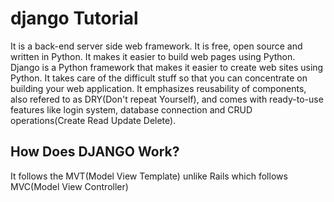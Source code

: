 # django Tutorial

It is a back-end server side web framework. It is free, open source and written in Python. It makes it easier to build web pages using Python. 
Django is a Python framework that makes it easier to create web sites using Python. It takes care of the difficult stuff so that you can concentrate on building your web application.
It emphasizes reusability of components, also refered to as DRY(Don't repeat Yourself), and comes with ready-to-use features like login system, database connection and CRUD operations(Create Read Update Delete).

## How Does DJANGO Work?
It follows the MVT(Model View Template) unlike Rails which follows MVC(Model View Controller)



